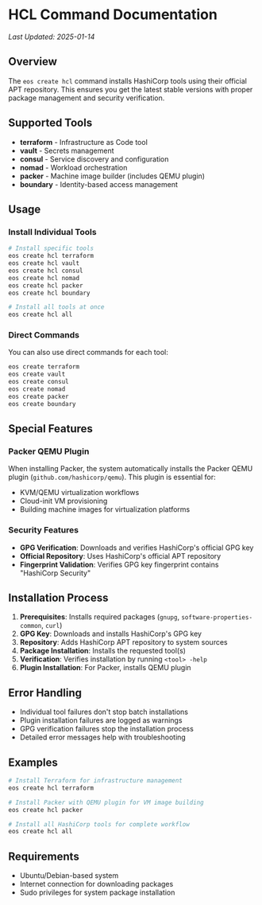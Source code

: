 # HCL Command Documentation

*Last Updated: 2025-01-14*

## Overview

The `eos create hcl` command installs HashiCorp tools using their official APT repository. This ensures you get the latest stable versions with proper package management and security verification.

## Supported Tools

- **terraform** - Infrastructure as Code tool
- **vault** - Secrets management
- **consul** - Service discovery and configuration
- **nomad** - Workload orchestration
- **packer** - Machine image builder (includes QEMU plugin)
- **boundary** - Identity-based access management

## Usage

### Install Individual Tools

```bash
# Install specific tools
eos create hcl terraform
eos create hcl vault
eos create hcl consul
eos create hcl nomad
eos create hcl packer
eos create hcl boundary

# Install all tools at once
eos create hcl all
```

### Direct Commands

You can also use direct commands for each tool:

```bash
eos create terraform
eos create vault
eos create consul
eos create nomad
eos create packer
eos create boundary
```

## Special Features

### Packer QEMU Plugin

When installing Packer, the system automatically installs the Packer QEMU plugin (`github.com/hashicorp/qemu`). This plugin is essential for:

- KVM/QEMU virtualization workflows
- Cloud-init VM provisioning
- Building machine images for virtualization platforms

### Security Features

- **GPG Verification**: Downloads and verifies HashiCorp's official GPG key
- **Official Repository**: Uses HashiCorp's official APT repository
- **Fingerprint Validation**: Verifies GPG key fingerprint contains "HashiCorp Security"

## Installation Process

1. **Prerequisites**: Installs required packages (`gnupg`, `software-properties-common`, `curl`)
2. **GPG Key**: Downloads and installs HashiCorp's GPG key
3. **Repository**: Adds HashiCorp APT repository to system sources
4. **Package Installation**: Installs the requested tool(s)
5. **Verification**: Verifies installation by running `<tool> -help`
6. **Plugin Installation**: For Packer, installs QEMU plugin

## Error Handling

- Individual tool failures don't stop batch installations
- Plugin installation failures are logged as warnings
- GPG verification failures stop the installation process
- Detailed error messages help with troubleshooting

## Examples

```bash
# Install Terraform for infrastructure management
eos create hcl terraform

# Install Packer with QEMU plugin for VM image building
eos create hcl packer

# Install all HashiCorp tools for complete workflow
eos create hcl all
```

## Requirements

- Ubuntu/Debian-based system
- Internet connection for downloading packages
- Sudo privileges for system package installation